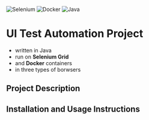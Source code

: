 ![Selenium](https://img.shields.io/badge/-selenium-%43B02A?style=for-the-badge&logo=selenium&logoColor=white) 
![Docker](https://img.shields.io/badge/docker-%230db7ed.svg?style=for-the-badge&logo=docker&logoColor=white)
![Java](https://img.shields.io/badge/java-%23ED8B00.svg?style=for-the-badge&logo=openjdk&logoColor=white)
# UI Test Automation Project 
<ul>
  <li>written in Java</li>
  <li>run on <strong>Selenium Grid</strong></li>
  <li>and <strong>Docker</strong> containers</li>
  <li>in three types of borwsers</li>
</ul> 

## Project Description

## Installation and Usage Instructions
